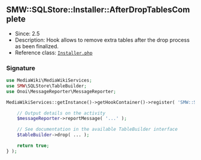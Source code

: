 ## SMW::SQLStore::Installer::AfterDropTablesComplete

* Since: 2.5
* Description: Hook allows to remove extra tables after the drop process as been finalized.
* Reference class: [`Installer.php`][Installer.php]

### Signature

```php
use MediaWiki\MediaWikiServices;
use SMW\SQLStore\TableBuilder;
use Onoi\MessageReporter\MessageReporter;

MediaWikiServices::getInstance()->getHookContainer()->register( 'SMW::SQLStore::Installer::AfterDropTablesComplete', function( TableBuilder $tableBuilder, MessageReporter $messageReporter ) {

	// Output details on the activity
	$messageReporter->reportMessage( '...' );

	// See documentation in the available TableBuilder interface
	$tableBuilder->drop( ... );

	return true;
} );
```

[Installer.php]:https://github.com/SemanticMediaWiki/SemanticMediaWiki/blob/master/src/SQLStore/Installer.php
